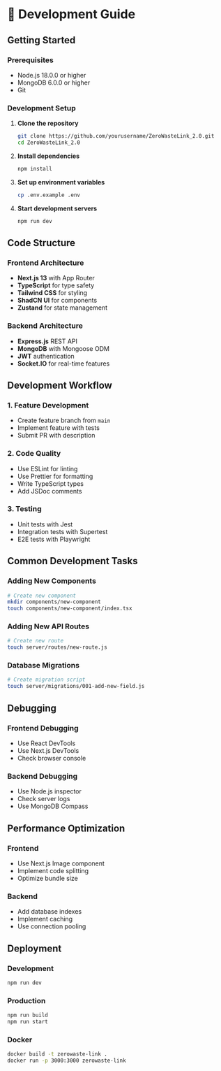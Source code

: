 # 🔧 Development Guide

## Getting Started

### Prerequisites
- Node.js 18.0.0 or higher
- MongoDB 6.0.0 or higher
- Git

### Development Setup

1. **Clone the repository**
   ```bash
   git clone https://github.com/yourusername/ZeroWasteLink_2.0.git
   cd ZeroWasteLink_2.0
   ```

2. **Install dependencies**
   ```bash
   npm install
   ```

3. **Set up environment variables**
   ```bash
   cp .env.example .env
   ```

4. **Start development servers**
   ```bash
   npm run dev
   ```

## Code Structure

### Frontend Architecture
- **Next.js 13** with App Router
- **TypeScript** for type safety
- **Tailwind CSS** for styling
- **ShadCN UI** for components
- **Zustand** for state management

### Backend Architecture
- **Express.js** REST API
- **MongoDB** with Mongoose ODM
- **JWT** authentication
- **Socket.IO** for real-time features

## Development Workflow

### 1. Feature Development
- Create feature branch from `main`
- Implement feature with tests
- Submit PR with description

### 2. Code Quality
- Use ESLint for linting
- Use Prettier for formatting
- Write TypeScript types
- Add JSDoc comments

### 3. Testing
- Unit tests with Jest
- Integration tests with Supertest
- E2E tests with Playwright

## Common Development Tasks

### Adding New Components
```bash
# Create new component
mkdir components/new-component
touch components/new-component/index.tsx
```

### Adding New API Routes
```bash
# Create new route
touch server/routes/new-route.js
```

### Database Migrations
```bash
# Create migration script
touch server/migrations/001-add-new-field.js
```

## Debugging

### Frontend Debugging
- Use React DevTools
- Use Next.js DevTools
- Check browser console

### Backend Debugging
- Use Node.js inspector
- Check server logs
- Use MongoDB Compass

## Performance Optimization

### Frontend
- Use Next.js Image component
- Implement code splitting
- Optimize bundle size

### Backend
- Add database indexes
- Implement caching
- Use connection pooling

## Deployment

### Development
```bash
npm run dev
```

### Production
```bash
npm run build
npm run start
```

### Docker
```bash
docker build -t zerowaste-link .
docker run -p 3000:3000 zerowaste-link
```
